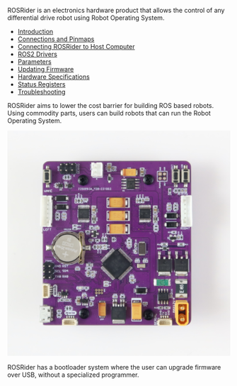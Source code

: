 ROSRider is an electronics hardware product that allows the control of any differential drive robot using Robot Operating System. 

- [Introduction](01_INTRO/README.md)
- [Connections and Pinmaps](02_PINMAP/README.md)
- [Connecting ROSRider to Host Computer](03_CONNECT/README.md)
- [ROS2 Drivers](04_DRIVERS/README.md)
- [Parameters](05_PARAMETERS/README.md)
- [Updating Firmware](06_FIRMWARE/README.md)
- [Hardware Specifications](07_HARDWARE/README.md)
- [Status Registers](09_STATUS/README.md)
- [Troubleshooting](10_DEBUG/README.md)


ROSRider aims to lower the cost barrier for building ROS based robots. Using commodity parts, users can build robots that can run the Robot Operating System.

[![ROSRider Control Card](/images/ROSRider4D_photo.png)](https://acada.dev/products)

ROSRider has a bootloader system where the user can upgrade firmware over USB, without a specialized programmer.
